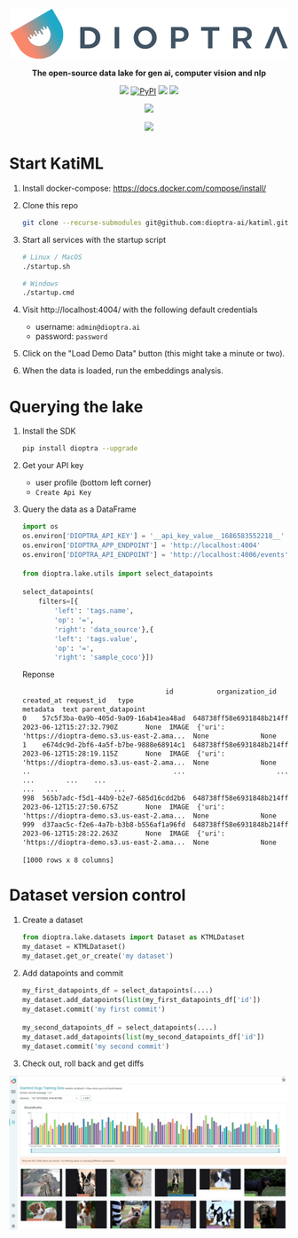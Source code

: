 
<p align="center">
    <a href="https://dioptra.ai"><img src="./img/logo.png" /></a>
</p>

<p align="center">
    <b>The open-source data lake for gen ai, computer vision and nlp</b>
</p>

<p align="center">
    <img src='https://img.shields.io/badge/platform-docker-2496ED.svg?logo=docker'</img>
    <a href="https://pypi.org/project/dioptra/"><img alt="PyPI" src="https://img.shields.io/pypi/v/dioptra"></a>
    <a href="https://dioptra.gitbook.io/dioptra-doc/EIKhoPaxsbOt062jkPon/"><img src='https://img.shields.io/badge/doc-katiml-3884FF.svg?logo=gitbook'></img></a>
    <a href="https://app.dioptra.ai/register"><img src='https://img.shields.io/badge/katiml hosted-register-1FA9C8.svg'</img></a>
</p>

<p align="center">
    </img><a href="https://join.slack.com/t/dioptracommunity/shared_invite/zt-1wepy2rcy-pg1YlMdhT0kz8X_evxteSA"><img src='https://img.shields.io/badge/join the community on slack-katiml-brightgreen.svg?logo=slack'</img></a>
</p>

<p align="center">
    <img src="./img/front_page.gif" />
</p>


# Start KatiML

1. Install docker-compose: https://docs.docker.com/compose/install/
1. Clone this repo
    ```bash
    git clone --recurse-submodules git@github.com:dioptra-ai/katiml.git
    ```
1. Start all services with the startup script
    ```bash
    # Linux / MacOS
    ./startup.sh
    ```

    ```bash
    # Windows
    ./startup.cmd
    ```
1. Visit http://localhost:4004/ with the following default credentials
    * username: `admin@dioptra.ai`
    * password: `password`
1. Click on the "Load Demo Data" button (this might take a minute or two).
1. When the data is loaded, run the embeddings analysis.

# Querying the lake

1. Install the SDK
    ```bash
    pip install dioptra --upgrade
    ```

2. Get your API key
    - user profile (bottom left corner)
    - `Create Api Key`

3. Query the data as a DataFrame

    ```python
    import os
    os.environ['DIOPTRA_API_KEY'] = '__api_key_value__1686583552218__'
    os.environ['DIOPTRA_APP_ENDPOINT'] = 'http://localhost:4004'
    os.environ['DIOPTRA_API_ENDPOINT'] = 'http://localhost:4006/events'

    from dioptra.lake.utils import select_datapoints

    select_datapoints(
        filters=[{
            'left': 'tags.name',
            'op': '=',
            'right': 'data_source'},{
            'left': 'tags.value',
            'op': '=',
            'right': 'sample_coco'}])
    ```
    Reponse
    ```
                                        id           organization_id                created_at request_id   type                                           metadata  text parent_datapoint
    0    57c5f3ba-0a9b-405d-9a09-16ab41ea48ad  648738ff58e6931848b214ff  2023-06-12T15:27:32.790Z       None  IMAGE  {'uri': 'https://dioptra-demo.s3.us-east-2.ama...  None             None
    1    e674dc9d-2bf6-4a5f-b7be-9888e68914c1  648738ff58e6931848b214ff  2023-06-12T15:28:19.115Z       None  IMAGE  {'uri': 'https://dioptra-demo.s3.us-east-2.ama...  None             None
    ..                                    ...                       ...                       ...        ...    ...                                                ...   ...              ...
    998  565b7adc-f5d1-44b9-b2e7-685d16cdd2b6  648738ff58e6931848b214ff  2023-06-12T15:27:50.675Z       None  IMAGE  {'uri': 'https://dioptra-demo.s3.us-east-2.ama...  None             None
    999  d37aac5c-f2e6-4a7b-b3b8-b556af1a96fd  648738ff58e6931848b214ff  2023-06-12T15:28:22.263Z       None  IMAGE  {'uri': 'https://dioptra-demo.s3.us-east-2.ama...  None             None

    [1000 rows x 8 columns]
    ```

# Dataset version control

1. Create a dataset

    ```python
    from dioptra.lake.datasets import Dataset as KTMLDataset
    my_dataset = KTMLDataset()
    my_dataset.get_or_create('my dataset')
    ```
2. Add datapoints and commit

    ```python
    my_first_datapoints_df = select_datapoints(....)
    my_dataset.add_datapoints(list(my_first_datapoints_df['id'])
    my_dataset.commit('my first commit')

    my_second_datapoints_df = select_datapoints(....)
    my_dataset.add_datapoints(list(my_second_datapoints_df['id'])
    my_dataset.commit('my second commit')
    ```

3. Check out, roll back and get diffs
<p align="center">
    <img src="./img/dataset_diff.gif" />
</p>
